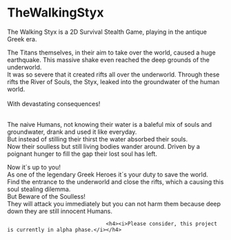 ﻿# TheWalkingStyx

<p>
The Walking Styx is a 2D Survival Stealth Game, playing in the antique Greek era.<br>
</p>
<p>
The Titans themselves, in their aim to take over the world, caused a huge earthquake. This massive shake even reached the deep grounds of the underworld.<br>
It was so severe that it created rifts all over the underworld. Through these rifts the River of Souls, the Styx, leaked into the groundwater of the human world.<br>
<br>
With devastating consequences!<br> <br>

The naive Humans, not knowing their water is a baleful mix of souls and groundwater, drank and used it like everyday. <br>
But instead of stilling their thirst the water absorbed their souls.<br>
Now their soulless but still living bodies wander around. Driven by a poignant hunger to fill the gap their lost soul has left.
</p>
<p>
                                            Now it´s up to you! <br>
                                            As one of the legendary Greek Heroes it´s your duty to save the world. <br>
                                            Find the entrance to the underworld and close the rifts, which a causing this soul stealing dilemma. <br>
                                            But Beware of the Soulless! <br>
                                            They will attack you immediately but you can not harm them because deep down they are still innocent Humans.<br>
                                            </p>

                                    <h4><i>Please consider, this project is currently in alpha phase.</i></h4>